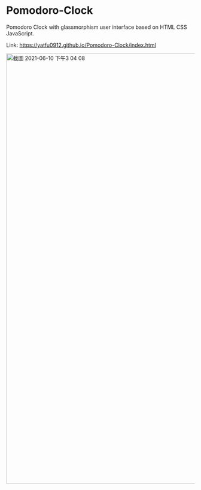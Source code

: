 # Pomodoro-Clock
Pomodoro Clock with glassmorphism user interface based on HTML CSS JavaScript.

Link: https://yatfu0912.github.io/Pomodoro-Clock/index.html

<img width="1148" alt="截圖 2021-06-10 下午3 04 08" src="https://user-images.githubusercontent.com/40495677/121479947-1fa8d800-c9fd-11eb-95a1-413fc3f7dd19.png">
